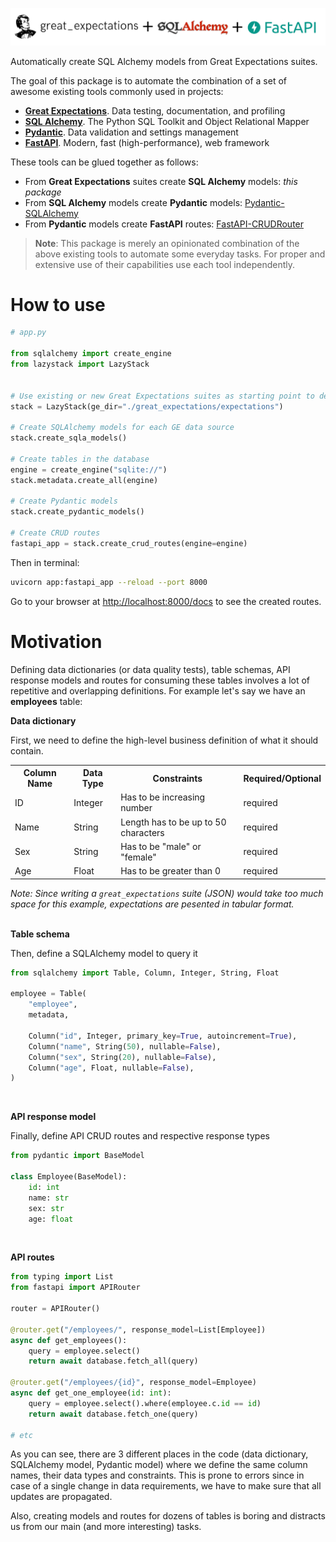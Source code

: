 ![](docs/logos/logo.png)

Automatically create SQL Alchemy models from Great Expectations suites.

The goal of this package is to automate the combination of a set of awesome existing tools commonly used in projects:
- **[Great Expectations](https://greatexpectations.io/)**. Data testing, documentation, and profiling
- **[SQL Alchemy](https://www.sqlalchemy.org/)**. The Python SQL Toolkit and Object Relational Mapper
- **[Pydantic](https://pydantic-docs.helpmanual.io/)**. Data validation and settings management
- **[FastAPI](https://fastapi.tiangolo.com/)**. Modern, fast (high-performance), web framework


These tools can be glued together as follows:
- From **Great Expectations** suites create **SQL Alchemy** models: *this package*
- From **SQL Alchemy** models create **Pydantic** models: [Pydantic-SQLAlchemy](https://github.com/tiangolo/pydantic-sqlalchemy)
- From **Pydantic** models create **FastAPI** routes: [FastAPI-CRUDRouter](https://github.com/awtkns/fastapi-crudrouter)


> **Note**: This package is merely an opinionated combination of the above existing tools to automate some everyday tasks. For proper and extensive use of their capabilities use each tool independently.

# How to use

```python
# app.py

from sqlalchemy import create_engine
from lazystack import LazyStack


# Use existing or new Great Expectations suites as starting point to define data sources and constraints
stack = LazyStack(ge_dir="./great_expectations/expectations")

# Create SQLAlchemy models for each GE data source
stack.create_sqla_models()

# Create tables in the database
engine = create_engine("sqlite://")
stack.metadata.create_all(engine)

# Create Pydantic models
stack.create_pydantic_models()

# Create CRUD routes
fastapi_app = stack.create_crud_routes(engine=engine)
```

Then in terminal:
```bash
uvicorn app:fastapi_app --reload --port 8000
```

Go to your browser at [http://localhost:8000/docs](http://localhost:8000/docs) to see the created routes.


# Motivation
Defining data dictionaries (or data quality tests), table schemas, API response models and routes for consuming these tables involves a lot of repetitive and overlapping definitions. For example let's say we have an **employees** table:

**Data dictionary**

First, we need to define the high-level business definition of what it should contain.

<table>
<th>Column Name</th>
<th>Data Type</th>
<th>Constraints</th>
<th>Required/Optional</th>

<tr>
    <td>ID</td>
    <td>Integer</td>
    <td>Has to be increasing number</td>
    <td>required</td>
</tr>

<tr>
    <td>Name</td>
    <td>String</td>
    <td>Length has to be up to 50 characters</td>
    <td>required</td>
</tr>

<tr>
    <td>Sex</td>
    <td>String</td>
    <td>Has to be "male" or "female"</td>
    <td>required</td>
</tr>

<tr>
    <td>Age</td>
    <td>Float</td>
    <td>Has to be greater than 0</td>
    <td>required</td>
</tr>

</table>

*Note: Since writing a `great_expectations` suite (JSON) would take too much space for this example, expectations are pesented in tabular format.*
<br>
<br>

**Table schema**

Then, define a SQLAlchemy model to query it

```python
from sqlalchemy import Table, Column, Integer, String, Float

employee = Table(
    "employee",
    metadata,

    Column("id", Integer, primary_key=True, autoincrement=True),
    Column("name", String(50), nullable=False),
    Column("sex", String(20), nullable=False),
    Column("age", Float, nullable=False),
)
```
<br>

**API response model**

Finally, define API CRUD routes and respective response types

```python
from pydantic import BaseModel

class Employee(BaseModel):
    id: int
    name: str
    sex: str
    age: float
```
<br>

**API routes**
```python
from typing import List
from fastapi import APIRouter

router = APIRouter()

@router.get("/employees/", response_model=List[Employee])
async def get_employees():
    query = employee.select()
    return await database.fetch_all(query)

@router.get("/employees/{id}", response_model=Employee)
async def get_one_employee(id: int):
    query = employee.select().where(employee.c.id == id)
    return await database.fetch_one(query)

# etc
```


As you can see, there are 3 different places in the code (data dictionary, SQLAlchemy model, Pydantic model) where we define the same column names, their data types and constraints. This is prone to errors since in case of a single change in data requirements, we have to make sure that all updates are propagated.

Also, creating models and routes for dozens of tables is boring and distracts us from our main (and more interesting) tasks.

